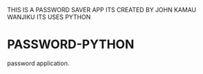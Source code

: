 THIS IS A PASSWORD SAVER APP
ITS CREATED BY JOHN KAMAU WANJIKU
ITS USES PYTHON

# PASSWORD-PYTHON

password application.
